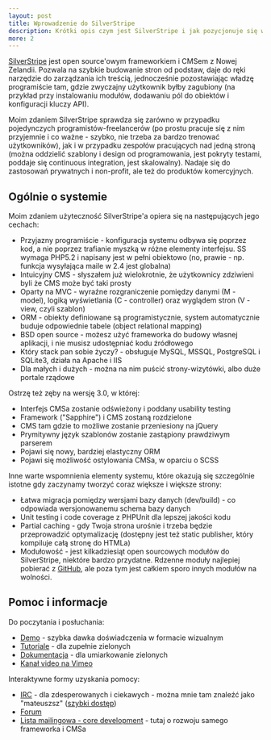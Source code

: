 ```yaml
---
layout: post
title: Wprowadzenie do SilverStripe
description: Krótki opis czym jest SilverStripe i jak pozycjonuje się w świecie CMSów.
more: 2
---
```


[SilverStripe](http://silverstripe.org/) jest open source'owym frameworkiem i CMSem z Nowej Zelandii. Pozwala na szybkie budowanie stron od podstaw, daje do ręki narzędzie do zarządzania ich treścią, jednocześnie pozostawiając władzę programiście tam, gdzie zwyczajny użytkownik byłby zagubiony (na przykład przy instalowaniu modułów, dodawaniu pól do obiektów i konfiguracji kluczy API).

Moim zdaniem SilverStripe sprawdza się zarówno w przypadku pojedynczych programistów-freelancerów (po prostu pracuje się z nim przyjemnie i co ważne - szybko, nie trzeba za bardzo trenować użytkowników), jak i w przypadku zespołów pracujących nad jedną stroną (można oddzielić szablony i design od programowania, jest pokryty testami, poddaje się continuous integration, jest skalowalny). Nadaje się do zastosowań prywatnych i non-profit, ale też do produktów komercyjnych.

## Ogólnie o systemie

Moim zdaniem użyteczność SilverStripe'a opiera się na następujących jego cechach:

* Przyjazny programiście - konfiguracja systemu odbywa się poprzez kod, a nie poprzez trafianie myszką w różne elementy interfejsu. SS wymaga PHP5.2 i napisany jest w pełni obiektowo (no, prawie - np. funkcja wysyłająca maile w 2.4 jest globalna)
* Intuicyjny CMS - słyszałem już wielokrotnie, że użytkownicy zdziwieni byli że CMS może być taki prosty
* Oparty na MVC - wyraźne rozgraniczenie pomiędzy danymi (M - model), logiką wyświetlania (C - controller) oraz wyglądem stron (V - view, czyli szablon)
* ORM - obiekty definiowane są programistycznie, system automatycznie buduje odpowiednie tabele (object relational mapping)
* BSD open source - możesz użyć frameworka do budowy własnej aplikacji, i nie musisz udostępniać kodu źródłowego
* Który stack pan sobie życzy? - obsługuje MySQL, MSSQL, PostgreSQL i SQLite3, działa na Apache i IIS
* Dla małych i dużych - można na nim puścić strony-wizytówki, albo duże portale rządowe

Ostrzę też zęby na wersję 3.0, w której:

* Interfejs CMSa zostanie odświeżony i poddany usability testing
* Framework ("Sapphire") i CMS zostaną rozdzielone
* CMS tam gdzie to możliwe zostanie przeniesiony na jQuery
* Prymitywny język szablonów zostanie zastąpiony prawdziwym parserem
* Pojawi się nowy, bardziej elastyczny ORM
* Pojawi się możliwość ostylowania CMSa, w oparciu o SCSS

Inne warte wspomnienia elementy systemu, które okazują się szczególnie istotne gdy zaczynamy tworzyć coraz większe i większe strony:

* Łatwa migracja pomiędzy wersjami bazy danych (dev/build) - co odpowiada wersjonowanemu schema bazy danych
* Unit testing i code coverage z PHPUnit dla lepszej jakości kodu
* Partial caching - gdy Twoja strona urośnie i trzeba będzie przeprowadzić optymalizację (dostępny jest też static publisher, który kompiluje całą stronę do HTMLa)
* Modułowość - jest kilkadziesiąt open sourcowych modułów do SilverStripe, niektóre bardzo przydatne. Rdzenne moduły najlepiej pobierać z [GitHub](https://github.com/silverstripe/), ale poza tym jest całkiem sporo innych modułów na wolności.

## Pomoc i informacje

Do poczytania i posłuchania:
* [Demo](http://demo.silverstripe.com/) - szybka dawka doświadczenia w formacie wizualnym
* [Tutoriale](http://doc.silverstripe.org/sapphire/en/tutorials/) - dla zupełnie zielonych
* [Dokumentacja](http://doc.silverstripe.org/sapphire/en/) - dla umiarkowanie zielonych
* [Kanał video na Vimeo](http://vimeo.com/silverstripe/videos/sort:date)

Interaktywne formy uzyskania pomocy:
* [IRC](http://www.silverstripe.org/irc-channel/) - dla zdesperowanych i ciekawych - można mnie tam znaleźć jako "mateuszsz" ([szybki dostęp](http://irc.silverstripe.com/))
* [Forum](http://silverstripe.org/forum)
* [Lista mailingowa - core development](http://groups.google.com/group/silverstripe-dev) - tutaj o rozwoju samego frameworka i CMSa

